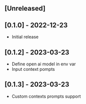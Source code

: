 ## [Unreleased]

## [0.1.0] - 2022-12-23

- Initial release

## [0.1.2] - 2023-03-23

- Define open ai model in env var
- Input context pompts

## [0.1.3] - 2023-03-23

- Custom contexts prompts support